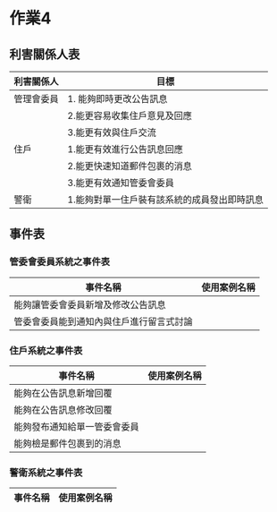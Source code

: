 # 作業4
## 利害關係人表
|利害關係人|目標|
|----------|---------|
|管理會委員|1. 能夠即時更改公告訊息|
||2.能更容易收集住戶意見及回應|
||3.能更有效與住戶交流|
|住戶|1.能更有效進行公告訊息回應|
||2.能更快速知道郵件包裹的消息|
||3.能更有效通知管委會委員|
|警衛|1.能夠對單一住戶裝有該系統的成員發出即時訊息|
## 事件表
### 管委會委員系統之事件表
|事件名稱|使用案例名稱|
|----------|---------|
|能夠讓管委會委員新增及修改公告訊息||
|管委會委員能到通知內與住戶進行留言式討論||
### 住戶系統之事件表
|事件名稱|使用案例名稱|
|----------|---------|
|能夠在公告訊息新增回覆||
|能夠在公告訊息修改回覆||
|能夠發布通知給單一管委會委員||
|能夠檢是郵件包裹到的消息||
### 警衛系統之事件表
|事件名稱|使用案例名稱|
|----------|---------|